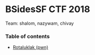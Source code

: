 # BSidesSF CTF 2018

Team: shalom, nazywam, chivay

### Table of contents

* [Rotaluklak (pwn)](pwn_rotaluklak)
